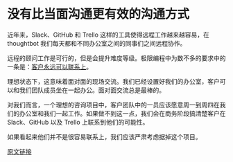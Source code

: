 # 没有比当面沟通更有效的沟通方式

近年来，Slack、GitHub 和 Trello 这样的工具使得远程工作越来越容易，在 thoughtbot 我们每天都和不同办公室之间的同事们之间远程协作。

远程的顾问工作是可行的，但是会提升难度等级。极限编程中为数不多的要求中的一条是：[客户永远可以联系上](http://www.extremeprogramming.org/rules/customer.html)。

理想状态下，这意味着面对面的现场交流。我们已经设置好我们的办公室，客户可以和我们团队成员坐在一起办公。面对面交流总是最棒的。

对我们而言，一个理想的咨询项目中，客户团队中的一员应该愿意周一到周四在我们的办公室和我们一起工作。如果做不到这一点，我们会在商务阶段搞清楚客户在 Slack、GitHub 以及 Trello 上联系到他们的可能性。

如果看起来他们并不是很容易联系上，我们应该严肃考虑据掉这个项目。

[原文链接](https://thoughtbot.com/playbook/planning/in-person-communication)
